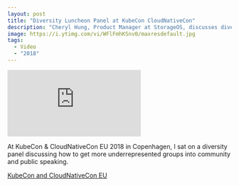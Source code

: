 ```yaml
---
layout: post
title: "Diversity Luncheon Panel at KubeCon CloudNativeCon"
description: "Cheryl Hung, Product Manager at StorageOS, discusses diversity and open source."
image: https://i.ytimg.com/vi/WFlFmhKSnv0/maxresdefault.jpg
tags:
  - Video
  - "2018"
---
```


<div class="video-wrapper">
    <iframe src="https://www.youtube.com/embed/WFlFmhKSnv0" frameborder="0" allowfullscreen></iframe>
</div>

At KubeCon & CloudNativeCon EU 2018 in Copenhagen, I sat on a diversity panel discussing how to get more underrepresented groups into community and public speaking.

<a class="twitter-moment" href="https://twitter.com/i/moments/992088449103618048?ref_src=twsrc%5Etfw">KubeCon and CloudNativeCon EU</a> <script async src="https://platform.twitter.com/widgets.js" charset="utf-8"></script>
